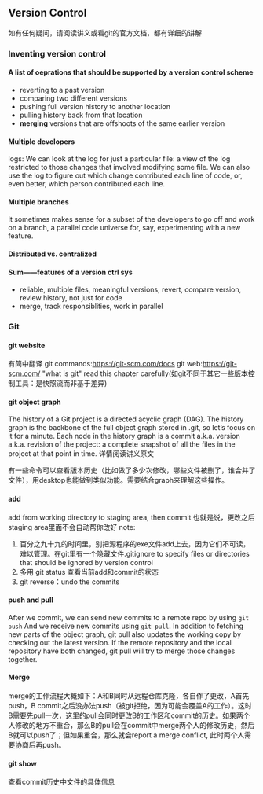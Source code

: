 ## Version Control
如有任何疑问，请阅读讲义或看git的官方文档，都有详细的讲解

### Inventing version control
#### A list of oeprations that should be supported by a version control scheme
* reverting to a past version
* comparing two different versions
* pushing full version history to another location
* pulling history back from that location
* **merging** versions that are offshoots of the same earlier version
#### Multiple developers
logs: We can look at the log for just a particular file: a view of the log restricted to those changes that involved modifying some file. We can also use the log to figure out which change contributed each line of code, or, even better, which person contributed each line.
#### Multiple branches
It sometimes makes sense for a subset of the developers to go off and work on a branch, a parallel code universe for, say, experimenting with a new feature. 
#### Distributed vs. centralized
#### Sum——features of a version ctrl sys
* reliable, multiple files, meaningful versions, revert, compare version, review history, not just for code
* merge, track responsiblities, work in parallel

### Git
#### git website
有简中翻译
git commands:https://git-scm.com/docs 
git web:https://git-scm.com/
"what is git" read this chapter carefully(如git不同于其它一些版本控制工具：是快照流而非基于差异)


#### git object graph
The history of a Git project is a directed acyclic graph (DAG). The history graph is the backbone of the full object graph stored in .git, so let’s focus on it for a minute.
Each node in the history graph is a commit a.k.a. version a.k.a. revision of the project: a complete snapshot of all the files in the project at that point in time. 
详情阅读讲义原文


有一些命令可以查看版本历史（比如做了多少次修改，哪些文件被删了，谁合并了文件），用desktop也能做到类似功能。需要结合graph来理解这些操作。



#### add
add from working directory to staging area, then commit
也就是说，更改之后staging area里面不会自动帮你改好
note: 
1. 百分之九十九的时间里，别把源程序的exe文件add上去，因为它们不可读，难以管理。在git里有一个隐藏文件.gitignore  to specify files or directories that should be ignored by version control
2. 多用 git status 查看当前add和commit的状态
3. git reverse：undo the commits


#### push and pull
After we commit, we can send new commits to a remote repo by using `git push`
And we receive new commits using `git pull`. In addition to fetching new parts of the object graph, git pull also updates the working copy by checking out the latest version. If the remote repository and the local repository have both changed, git pull will try to merge those changes together.


#### Merge
merge的工作流程大概如下：A和B同时从远程仓库克隆，各自作了更改，A首先push，B commit之后没办法push（被git拒绝，因为可能会覆盖A的工作）。这时B需要先pull一次，这里的pull会同时更改B的工作区和commit的历史。如果两个人修改的地方不重合，那么B的pull会在commit中merge两个人的修改历史，然后B就可以push了；但如果重合，那么就会report a merge conflict, 此时两个人需要协商后再push。


#### git show
查看commit历史中文件的具体信息